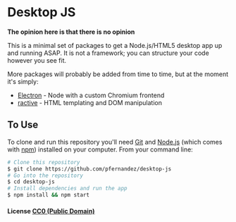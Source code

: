 # Desktop JS

**The opinion here is that there is no opinion**

This is a minimal set of packages to get a Node.js/HTML5 desktop app up and running ASAP. It is not a framework; you can structure your code however you see fit.

More packages will probably be added from time to time, but at the moment it's simply:

- [Electron](http://electron.atom.io/) - Node with a custom Chromium frontend
- [ractive](https://github.com/ractivejs/ractive) - HTML templating and DOM manipulation 

## To Use

To clone and run this repository you'll need [Git](https://git-scm.com) and [Node.js](https://nodejs.org/en/download/) (which comes with [npm](http://npmjs.com)) installed on your computer. From your command line:

```bash
# Clone this repository
$ git clone https://github.com/pfernandez/desktop-js
# Go into the repository
$ cd desktop-js
# Install dependencies and run the app
$ npm install && npm start
```

#### License [CC0 (Public Domain)](LICENSE.md)
